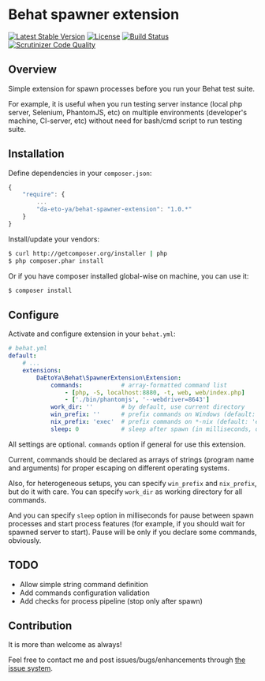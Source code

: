 Behat spawner extension
========================

[![Latest Stable Version](https://poser.pugx.org/da-eto-ya/behat-spawner-extension/v/stable.png)](https://packagist.org/packages/da-eto-ya/behat-spawner-extension)
[![License](https://poser.pugx.org/da-eto-ya/behat-spawner-extension/license.png)](https://packagist.org/packages/da-eto-ya/behat-spawner-extension)
[![Build Status](https://travis-ci.org/da-eto-ya/behat-spawner-extension.svg?branch=master)](https://travis-ci.org/da-eto-ya/behat-spawner-extension)
[![Scrutinizer Code Quality](https://scrutinizer-ci.com/g/da-eto-ya/behat-spawner-extension/badges/quality-score.png?s=aa4d3b23969f9e7e838fe29237b8c4ac20c653cf)](https://scrutinizer-ci.com/g/da-eto-ya/behat-spawner-extension/)

Overview
--------

Simple extension for spawn processes before you run your Behat test suite.

For example, it is useful when you run testing server instance (local php
server, Selenium, PhantomJS, etc) on multiple environments (developer's
machine, CI-server, etc) without need for bash/cmd script to run testing suite.

Installation
------------

Define dependencies in your `composer.json`:

``` javascript
{
    "require": {
        ...
        "da-eto-ya/behat-spawner-extension": "1.0.*"
    }
}
```

Install/update your vendors:

``` bash
$ curl http://getcomposer.org/installer | php
$ php composer.phar install
```

Or if you have composer installed global-wise on machine, you can use it:

``` bash
$ composer install
```

Configure
---------

Activate and configure extension in your `behat.yml`:

``` yaml
# behat.yml
default:
    # ...
    extensions:
        DaEtoYa\Behat\SpawnerExtension\Extension:
            commands:           # array-formatted command list
                - [php, -S, localhost:8880, -t, web, web/index.php]
                - ['./bin/phantomjs', '--webdriver=8643']
            work_dir: ''        # by default, use current directory
            win_prefix: ''      # prefix commands on Windows (default: empty)
            nix_prefix: 'exec'  # prefix commands on *-nix (default: 'exec')
            sleep: 0            # sleep after spawn (in milliseconds, default 0)
```

All settings are optional. `commands` option if general for use this extension.

Current, commands should be declared as arrays of strings (program name
and arguments) for proper escaping on different operating systems.

Also, for heterogeneous setups, you can specify `win_prefix` and `nix_prefix`,
but do it with care. You can specify `work_dir` as working directory for all
commands.

And you can specify `sleep` option in milliseconds for pause between spawn
processes and start process features (for example, if you should wait for
spawned server to start). Pause will be only if you declare some commands,
obviously.

TODO
----

- Allow simple string command definition
- Add commands configuration validation
- Add checks for process pipeline (stop only after spawn)

Contribution
------------

It is more than welcome as always!

Feel free to contact me and post issues/bugs/enhancements through
[the issue system](https://github.com/da-eto-ya/behat-spawner-extension/issues/new).